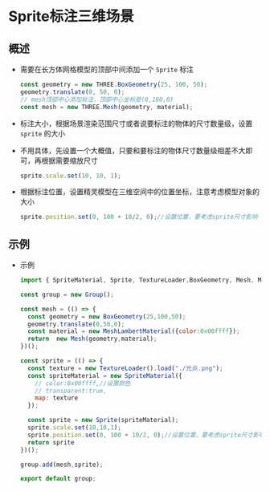 # Sprite标注三维场景

## 概述

+ 需要在长方体网格模型的顶部中间添加一个 `Sprite` 标注

  ```js
  const geometry = new THREE.BoxGeometry(25, 100, 50);
  geometry.translate(0, 50, 0);
  // mesh顶部中心添加标注，顶部中心坐标是(0,100,0)
  const mesh = new THREE.Mesh(geometry, material);
  ```

+ 标注大小，根据场景渲染范围尺寸或者说要标注的物体的尺寸数量级，设置 `sprite` 的大小
+ 不用具体，先设置一个大概值，只要和要标注的物体尺寸数量级相差不大即可，再根据需要缩放尺寸

  ```js
  sprite.scale.set(10, 10, 1);
  ```

+ 根据标注位置，设置精灵模型在三维空间中的位置坐标，注意考虑模型对象的大小

  ```js
  sprite.position.set(0, 100 + 10/2, 0);//设置位置，要考虑sprite尺寸影响
  ```

## 示例

+ 示例

  ```js
  import { SpriteMaterial, Sprite, TextureLoader,BoxGeometry, Mesh, MeshLambertMaterial,Group} from 'three';

  const group = new Group();

  const mesh = (() => {
    const geometry = new BoxGeometry(25,100,50);
    geometry.translate(0,50,0);
    const material = new MeshLambertMaterial({color:0x00ffff});
    return  new Mesh(geometry,material);
  })();

  const sprite = (() => {
    const texture = new TextureLoader().load("./光点.png");
    const spriteMaterial = new SpriteMaterial({
      // color:0x00ffff,//设置颜色
      // transparent:true,
      map: texture
    });

    const sprite = new Sprite(spriteMaterial);
    sprite.scale.set(10,10,1);
    sprite.position.set(0, 100 + 10/2, 0);//设置位置，要考虑sprite尺寸影响
    return sprite
  })();

  group.add(mesh,sprite);

  export default group;
  ```
